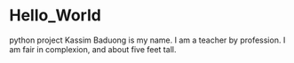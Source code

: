 # Hello_World
python project
Kassim Baduong is my name. I am a teacher by profession. I am fair in complexion, and about five feet tall.
